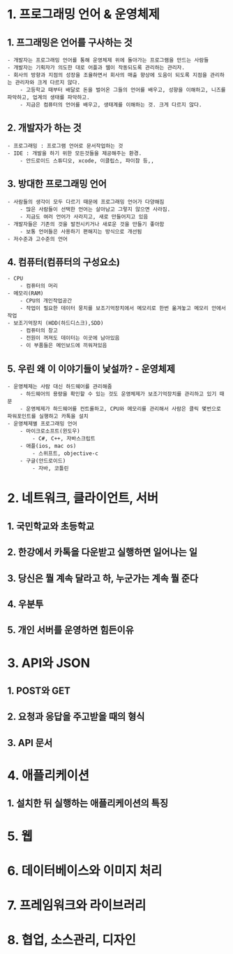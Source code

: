 # 1. 프로그래밍 언어 & 운영체제

## 1. 프그래밍은 언어를 구사하는 것
    - 개발자는 프로그래밍 언어를 통해 운영체제 위에 돌아가는 프로그램을 만드는 사람들
    - 개발자는 기획자가 의도한 대로 어플과 웹이 작동되도록 관리하는 관리자.
    - 회사의 방향과 지점의 성장을 조율하면서 회사의 매출 향상에 도움이 되도록 지점을 관리하는 관리자와 크게 다르지 않다.
        - 고등학교 때부터 배달로 돈을 벌어온 그들의 언어를 배우고, 성향을 이해하고, 니즈를 파악하고, 업계의 생태를 파악하고.
        - 지금은 컴퓨터의 언어를 배우고, 생태계를 이해하는 것. 크게 다르지 않다. 
## 2. 개발자가 하는 것
    - 프로그래밍 : 프로그램 언어로 문서작업하는 것
    - IDE : 개발을 하기 위한 모든것들을 제공해주는 환경. 
        - 안드로이드 스튜디오, xcode, 이클립스, 파이참 등,,
## 3. 방대한 프로그래밍 언어
    - 사람들의 생각이 모두 다르기 때문에 프로그래밍 언어가 다양해짐
        - 많은 사람들이 선택한 언어는 살아남고 그렇지 않으면 사라짐. 
        - 지금도 여러 언어가 사라지고, 새로 만들어지고 있음
    - 개발자들은 기존의 것을 발전시키거나 새로운 것을 만들기 좋아함
        - 보통 언어들은 사용하기 편해지는 방식으로 개선됨
    - 저수준과 고수준의 언어
## 4. 컴퓨터(컴퓨터의 구성요소)
    - CPU
        - 컴퓨터의 머리
    - 메모리(RAM)
        - CPU의 개인작업공간
        - 작업이 필요한 데이터 뭉치를 보조기억장치에서 메모리로 한번 옮겨놓고 메모리 안에서 작업
    - 보조기억장치 (HDD(하드디스크),SDD)
        - 컴퓨터의 창고
        - 전원이 꺼져도 데이터는 이곳에 남아있음
        - 이 부품들은 메인보드에 끼워져있음

## 5. 우린 왜 이 이야기들이 낯설까? - 운영체제
    - 운영체제는 사람 대신 하드웨어를 관리해줌
        - 하드웨어의 용량을 확인할 수 있는 것도 운영체제가 보조기억장치를 관리하고 있기 때문
        - 운영체제가 하드웨어를 컨트롤하고, CPU와 메모리를 관리해서 사람은 클릭 몇번으로 파워포인트를 실행하고 카톡을 설치
    - 운영체제별 프로그래밍 언어
        - 마이크로소프트(윈도우)
            - C#, C++, 자바스크립트
        - 애플(ios, mac os)
            - 스위프트, objective-c
        - 구글(안드로이드)
            - 자바, 코틀린


# 2. 네트워크, 클라이언트, 서버

## 1. 국민학교와 초등학교 
## 2. 한강에서 카톡을 다운받고 실행하면 일어나는 일
## 3. 당신은 뭘 계속 달라고 하, 누군가는 계속 뭘 준다
## 4. 우분투
## 5. 개인 서버를 운영하면 힘든이유

# 3. API와 JSON

## 1. POST와 GET
## 2. 요청과 응답을 주고받을 때의 형식
## 3. API 문서

# 4. 애플리케이션

## 1. 설치한 뒤 실행하는 애플리케이션의 특징

# 5. 웹

# 6. 데이터베이스와 이미지 처리

# 7. 프레임워크와 라이브러리

# 8. 협업, 소스관리, 디자인

